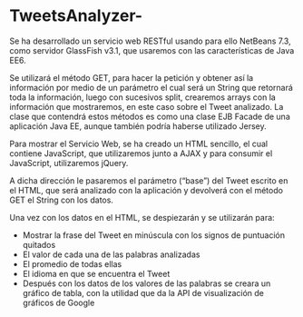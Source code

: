 TweetsAnalyzer-
===============

Se ha desarrollado un servicio web RESTful usando para ello NetBeans 7.3, como servidor GlassFish v3.1, que usaremos con las características de Java EE6. 


Se utilizará el método GET, para hacer la petición y obtener así la información por medio de un parámetro el cual será un String que retornará toda la información, luego con sucesivos split, crearemos arrays con la información que mostraremos, en este caso sobre el Tweet analizado. La clase que contendrá estos métodos es como una clase EJB Facade de una aplicación Java EE, aunque también podría haberse utilizado Jersey. 


Para mostrar el Servicio Web, se ha creado un HTML sencillo, el cual contiene JavaScript, que utilizaremos junto a AJAX y para consumir el JavaScript, utilizaremos jQuery.

A dicha dirección le pasaremos el parámetro (“base”) del Tweet escrito en el HTML, que será analizado con la aplicación y devolverá con el método GET el String con los datos.

Una vez con los datos en el HTML, se despiezarán y se utilizarán para: 

- Mostrar la frase del Tweet en minúscula con los signos de puntuación quitados 
- El valor de cada una de las palabras analizadas 
- El promedio de todas ellas 
- El idioma en que se encuentra el Tweet 
- Después con los datos de los valores de las palabras se creara un gráfico de tabla, con la utilidad que da la API de visualización de gráficos de Google
